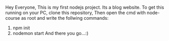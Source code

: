 Hey Everyone,
This is my first nodejs project. Its a blog website.
To get this running on your PC, clone this repository,
Then open the cmd with node-course as root and write the follwing commands:
1) npm init
2) nodemon start
And there you go...:)
